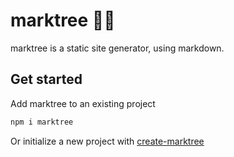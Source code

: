 # marktree 🔖🌳

marktree is a static site generator, using markdown.

## Get started
Add marktree to an existing project
```sh
npm i marktree
```
Or initialize a new project with [create-marktree](https://github.com/magnetenstad/create-marktree)
